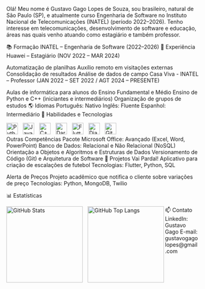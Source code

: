 Olá! Meu nome é Gustavo Gago Lopes de Souza, sou brasileiro, natural de São Paulo (SP), e atualmente curso Engenharia de Software no Instituto Nacional de Telecomunicações (INATEL) (período 2022–2026). Tenho interesse em telecomunicações, desenvolvimento de software e educação, áreas nas quais venho atuando como estagiário e também professor.

📚 Formação
INATEL – Engenharia de Software (2022–2026)
🚀 Experiência
Huawei – Estagiário (NOV 2022 – MAR 2024)

Automatização de planilhas
Auxílio remoto em visitações externas
Consolidação de resultados
Análise de dados de campo
Casa Viva - INATEL – Professor (JAN 2022 – SET 2022 / AGT 2024 – PRESENTE)

Aulas de informática para alunos do Ensino Fundamental e Médio
Ensino de Python e C++ (iniciantes e intermediários)
Organização de grupos de estudos
🌎 Idiomas
Português: Nativo
Inglês: Fluente
Espanhol: Intermediário
🤖 Habilidades e Tecnologias
<p> <img align="left" alt="Python" title="Python" width="30px" style="padding-right: 10px;" src="https://cdn.jsdelivr.net/gh/devicons/devicon/icons/python/python-original.svg" /> <img align="left" alt="Java" title="Java" width="30px" style="padding-right: 10px;" src="https://cdn.jsdelivr.net/gh/devicons/devicon/icons/java/java-original.svg" /> <img align="left" alt="C++" title="C++" width="30px" style="padding-right: 10px;" src="https://cdn.jsdelivr.net/gh/devicons/devicon/icons/cplusplus/cplusplus-original.svg" /> <img align="left" alt="Dart" title="Dart" width="30px" style="padding-right: 10px;" src="https://cdn.jsdelivr.net/gh/devicons/devicon/icons/dart/dart-original.svg" /> <img align="left" alt="Flutter" title="Flutter" width="30px" style="padding-right: 10px;" src="https://cdn.jsdelivr.net/gh/devicons/devicon/icons/flutter/flutter-original.svg" /> <img align="left" alt="Django" title="Django" width="30px" style="padding-right: 10px;" src="https://cdn.jsdelivr.net/gh/devicons/devicon/icons/django/django-plain.svg" /> <img align="left" alt="Git" title="Git" width="30px" style="padding-right: 10px;" src="https://cdn.jsdelivr.net/gh/devicons/devicon/icons/git/git-original.svg" /> </p> <br/> <br/>
Outras Competências
Pacote Microsoft Office: Avançado (Excel, Word, PowerPoint)
Banco de Dados: Relacional e Não Relacional (NoSQL)
Orientação a Objetos e Algoritmos e Estruturas de Dados
Versionamento de Código (Git) e Arquitetura de Software
📂 Projetos
Vai Pardal!
Aplicativo para criação de escalações de futebol
Tecnologias: Flutter, Python, SQL

Alerta de Preços
Projeto acadêmico que notifica o cliente sobre variações de preço
Tecnologias: Python, MongoDB, Twilio

📊 Estatísticas
<p> <img align="left" alt="GitHub Stats" height="200" style="padding-right: 10px;" src="https://github-readme-stats.vercel.app/api?username=gustavogago&show_icons=true&theme=tokyonight&include_all_commits=true&locale=pt-br" /> <img align="left" alt="GitHub Top Langs" height="200" src="https://github-readme-stats.vercel.app/api/top-langs/?username=gustavogago&theme=tokyonight&layout=compact&custom_title=Tecnologias&langs_count=9" /> </p>
📫 Contato
LinkedIn: Gustavo Gago
E-mail: gustavogagolopes@gmail.com
<br/>
